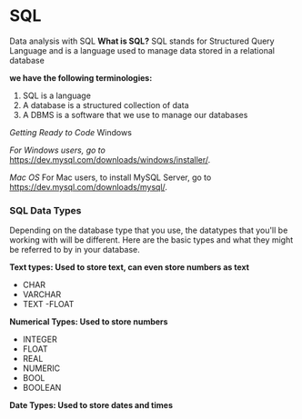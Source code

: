 # SQL
Data analysis with SQL
**What is SQL?**
SQL stands for Structured Query Language and is a language
used to manage data stored in a relational database

**we have the following terminologies:**
1) SQL is a language
2) A database is a structured collection of data
3) A DBMS is a software that we use to manage our databases

*Getting Ready to Code*
Windows

*For Windows users, go to*
https://dev.mysql.com/downloads/windows/installer/.

*Mac OS*
For Mac users, to install MySQL Server, go to
https://dev.mysql.com/downloads/mysql/.

### SQL Data Types

Depending on the database type that you use, the datatypes that you'll be working with will be different. Here are the basic types and what they might be referred to by in your database. 

**Text types: Used to store text, can even store numbers as text**

- CHAR
- VARCHAR
- TEXT
-FLOAT

**Numerical Types: Used to store numbers**

- INTEGER
- FLOAT
- REAL
- NUMERIC
- BOOL
- BOOLEAN

**Date Types: Used to store dates and times**

